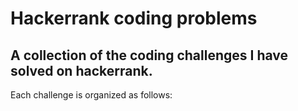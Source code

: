 # Hackerrank coding problems

## A collection of the coding challenges I have solved on hackerrank.
Each challenge is organized as follows:
